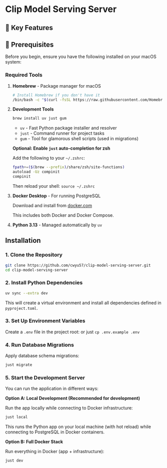 # Clip Model Serving Server

## 🚧 Key Features

## 🚧 Prerequisites

Before you begin, ensure you have the following installed on your macOS system:

### Required Tools

1. **Homebrew** - Package manager for macOS
   ```bash
   # Install Homebrew if you don't have it
   /bin/bash -c "$(curl -fsSL https://raw.githubusercontent.com/Homebrew/install/HEAD/install.sh)"
   ```

2. **Development Tools**
   ```bash
   brew install uv just gum
   ```
   - `uv` - Fast Python package installer and resolver
   - `just` - Command runner for project tasks
   - `gum` - Tool for glamorous shell scripts (used in migrations)

   **Optional: Enable `just` auto-completion for zsh**

   Add the following to your `~/.zshrc`:
   ```bash
   fpath+=($(brew --prefix)/share/zsh/site-functions)
   autoload -Uz compinit
   compinit
   ```
   Then reload your shell: `source ~/.zshrc`

3. **Docker Desktop** - For running PostgreSQL

   Download and install from [docker.com](https://www.docker.com/products/docker-desktop/)

   This includes both Docker and Docker Compose.

4. **Python 3.13** - Managed automatically by `uv`

## Installation

### 1. Clone the Repository

```bash
git clone https://github.com/cwyu57/clip-model-serving-server.git
cd clip-model-serving-server
```

### 2. Install Python Dependencies

```bash
uv sync --extra dev
```

This will create a virtual environment and install all dependencies defined in `pyproject.toml`.

### 3. Set Up Environment Variables

Create a `.env` file in the project root:
or just `cp .env.example .env`

### 4. Run Database Migrations

Apply database schema migrations:

```bash
just migrate
```

### 5. Start the Development Server

You can run the application in different ways:

**Option A: Local Development (Recommended for development)**

Run the app locally while connecting to Docker infrastructure:
```bash
just local
```

This runs the Python app on your local machine (with hot reload) while connecting to PostgreSQL in Docker containers.

**Option B: Full Docker Stack**

Run everything in Docker (app + infrastructure):
```bash
just dev
```
